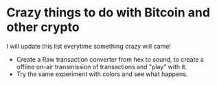 # Crazy things to do with Bitcoin and other crypto

I will update this list everytime something crazy will came!

* Create a Raw transaction converter from hex to sound, to create a offline on-air transmission of transactions and "play" with it.
* Try the same experiment with colors and see what happens.
